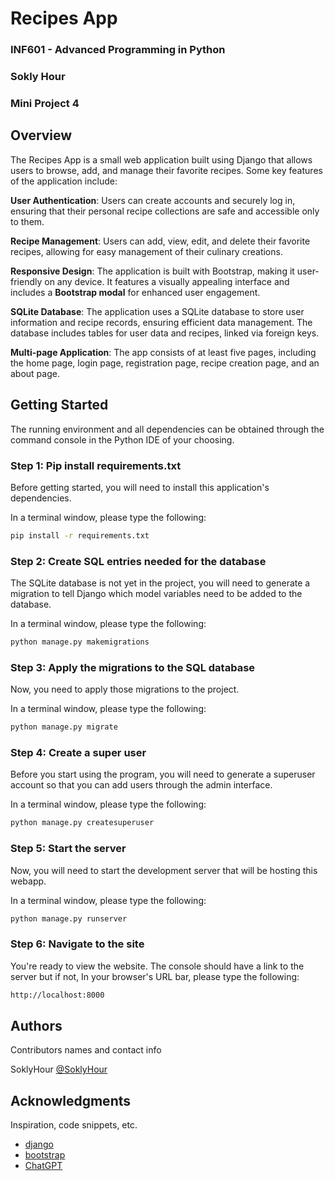 # Recipes App

### INF601 - Advanced Programming in Python
### Sokly Hour
### Mini Project 4

## Overview
The Recipes App is a small web application built using Django that allows users to browse, add, and manage their favorite recipes. Some key features of the application include:

**User Authentication**: Users can create accounts and securely log in, ensuring that their personal recipe collections are safe and accessible only to them.

**Recipe Management**: Users can add, view, edit, and delete their favorite recipes, allowing for easy management of their culinary creations.

**Responsive Design**: The application is built with Bootstrap, making it user-friendly on any device. It features a visually appealing interface and includes a **Bootstrap modal** for enhanced user engagement.

**SQLite Database**: The application uses a SQLite database to store user information and recipe records, ensuring efficient data management. The database includes tables for user data and recipes, linked via foreign keys.

**Multi-page Application**: The app consists of at least five pages, including the home page, login page, registration page, recipe creation page, and an about page.

## Getting Started

The running environment and all dependencies can be obtained through the command console in the Python IDE of your choosing.

### Step 1: Pip install requirements.txt
Before getting started, you will need to install this application's dependencies.

In a terminal window, please type the following:
```bash
pip install -r requirements.txt
```
### Step 2: Create SQL entries needed for the database

The SQLite database is not yet in the project, you will need to generate a migration to tell Django which model variables need to be added to the database.

In a terminal window, please type the following:
```bash
python manage.py makemigrations
```

### Step 3: Apply the migrations to the SQL database
Now, you need to apply those migrations to the project.

In a terminal window, please type the following:
```bash
python manage.py migrate 
```

### Step 4: Create a super user
Before you start using the program, you will need to generate a superuser account so that you can add users through the admin interface.

In a terminal window, please type the following:
```bash
python manage.py createsuperuser 
```

### Step 5: Start the server
Now, you will need to start the development server that will be hosting this webapp.

In a terminal window, please type the following:
```bash
python manage.py runserver
```

### Step 6: Navigate to the site
You're ready to view the website. The console should have a link to the server but if not, In your browser's URL bar, please type the following:
```bash
http://localhost:8000
```

## Authors

Contributors names and contact info

SoklyHour
[@SoklyHour](https://www.linkedin.com/in/soklyhour/)


## Acknowledgments
Inspiration, code snippets, etc.
* [django](https://docs.djangoproject.com/en/5.1/intro/)
* [bootstrap](https://getbootstrap.com/)
* [ChatGPT]()
